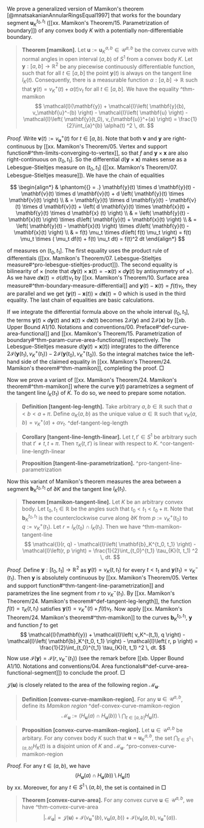 We prove a generalized version of Mamikon's theorem [@mnatsakanianAnnularRingsEqual1997] that works for the boundary segment $\mathbf{u}_K^{t_0, t_1}$ ([[xx. Mamikon's Theorem/15. Parametrization of boundary]]) of any convex body $K$ with a potentially non-differentiable boundary.

> __Theorem [mamikon].__ Let $\mathbf{u} := \mathbf{u}_K^{a, b} \in \mathcal{U}^{a, b}$ be the convex curve with normal angles in open interval $(a, b)$ of $S^1$ from a convex body $K$. Let $\mathbf{y} : [a, b] \to \mathbb{R}^2$ be any piecewise continuously differentiable function, such that for all $t \in [a, b]$ the point $\mathbf{y}(t)$ is always on the tangent line $l_K(t)$. Consequently, there is a measurable function $\alpha : [a, b] \to \mathbb{R}$ such that $\mathbf{y}(t) = v_K^+(t) + \alpha(t)\nu_t$ for all $t \in [a, b]$. We have the equality ^thm-mamikon
$$
\mathcal{I}(\mathbf{y}) + \mathcal{I}\left( \mathbf{y}(b), v_\mathbf{u}^-(b) \right) - \mathcal{I}\left( \mathbf{u} \right)  - \mathcal{I}\left( \mathbf{y}(t_0), v_{\mathbf{u}}^+(a) \right) =  \frac{1}{2}\int_{a}^{b} \alpha(t) ^2 \, dt.
$$

_Proof._ Write $\mathbf{v}(t) := v_\mathbf{u}^+(t)$ for $t \in [a, b)$. Note that both $\mathbf{v}$ and $\mathbf{y}$ are right-continuous by [[xx. Mamikon's Theorem/05. Vertex and support function#^thm-limits-converging-to-vertex]], so that $f$ and $\mathbf{y} \times \mathbf{x}$ are also right-continuous on $(t_0, t_1]$. So the differential $d(\mathbf{y} \times \mathbf{x})$ makes sense as a Lebesgue-Stieltjes measure on $(t_0, t_1]$ ([[xx. Mamikon's Theorem/07. Lebesgue-Stieltjes measure]]). We have the chain of equalities

$$
\begin{align*}
& \phantom{{} = .} \mathbf{y}(t) \times d \mathbf{y}(t) - \mathbf{v}(t) \times d \mathbf{v}(t) + d \left( \mathbf{y}(t) \times \mathbf{v}(t) \right)  \\
& = \mathbf{y}(t) \times d \mathbf{y}(t) - \mathbf{v}(t) \times d \mathbf{v}(t) + \left( d \mathbf{y}(t) \times \mathbf{x}(t) + \mathbf{y}(t) \times d \mathbf{x} (t) \right)  \\
& = \left( \mathbf{y}(t) - \mathbf{x}(t) \right) \times d\left( \mathbf{y}(t) + \mathbf{x}(t) \right)  \\
& = \left( \mathbf{y}(t) - \mathbf{x}(t) \right) \times d\left( \mathbf{y}(t) - \mathbf{x}(t) \right)  \\
& = f(t) \mu_t \times d\left( f(t) \mu_t \right) = f(t) \mu_t \times ( \mu_t df(t) + f(t) \nu_t dt) = f(t)^2 dt
\end{align*}
$$

of measures on $(t_0, t_1]$. The first equality uses the product rule of differentials ([[xx. Mamikon's Theorem/07. Lebesgue-Stieltjes measure#^pro-lebesgue-stieltjes-product]]). The second equality is bilinearity of $\times$ (note that $d \mathbf{y}(t) \times \mathbf{x}(t) = - \mathbf{x}(t) \times d \mathbf{y}(t)$ by antisymmetry of $\times$). As we have $d \mathbf{x}(t) = \sigma(dt)\nu_t$ by [[xx. Mamikon's Theorem/10. Surface area measure#^thm-boundary-measure-differential]] and $\mathbf{y}(t) - \mathbf{x}(t) = f(t)\nu_t$, they are parallel and we get $(\mathbf{y}(t) - \mathbf{x}(t)) \times d \mathbf{x}(t) = 0$ which is used in the third equality. The last chain of equalities are basic calculations.

If we integrate the differential formula above on the whole interval $(t_0, t_1]$, the terms $\mathbf{y}(t) \times d \mathbf{y}(t)$ and $\mathbf{x}(t) \times d \mathbf{x}(t)$ becomes $2 \mathcal{I}(\mathbf{y})$ and $2 \mathcal{I}(\mathbf{x})$ by [[xb. Upper Bound A1/10. Notations and conventions/00. Preface#^def-curve-area-functional]] and [[xx. Mamikon's Theorem/15. Parametrization of boundary#^thm-param-curve-area-functional]] respectively. The Lebesgue-Stieltjes measure $d(\mathbf{y}(t) \times \mathbf{x}(t))$ integrates to the difference $2 \mathcal{I} \left( \mathbf{y}(t_1), v_K^+(t_1) \right) - 2 \mathcal{I} \left( \mathbf{y}(t_0), v_K^+(t_0) \right)$. So the integral matches twice the left-hand side of the claimed equality in [[xx. Mamikon's Theorem/24. Mamikon's theorem#^thm-mamikon]], completing the proof. □

Now we prove a variant of [[xx. Mamikon's Theorem/24. Mamikon's theorem#^thm-mamikon]] where the curve $\mathbf{y}(t)$ parametrizes a segment of the tangent line $l_K(t_1)$ of $K$. To do so, we need to prepare some notation.

> __Definition [tangent-leg-length].__ Take arbitrary $a, b \in \mathbb{R}$ such that $a < b < a + \pi$. Define $\alpha_K(a, b)$ as the unique value $\alpha \in \mathbb{R}$ such that $v_K(a, b) = v_K^+(a) + \alpha \nu_t$. ^def-tangent-leg-length

> __Corollary [tangent-line-length-linear].__ Let $t, t' \in S^1$ be arbitrary such that $t' \neq t, t + \pi$. Then $\tau_K(t, t')$ is linear with respect to $K$. ^cor-tangent-line-length-linear

> __Proposition [tangent-line-parametrization].__ 
> ^pro-tangent-line-parametrization

Now this variant of Mamikon's theorem measures the area between a segment $\mathbf{b}_K^{t_0, t_1}$ of $\partial K$ and the tangent line $l_K(t_1)$.

> __Theorem [mamikon-tangent-line].__ Let $K$ be an arbitrary convex body. Let $t_0, t_1 \in \mathbb{R}$ be the angles such that $t_0 < t_1 < t_0 + \pi$. Note that $\mathbf{b}_K^{t_0, t_1}$ is the counterclockwise curve along $\partial K$ from $p := v_K^+(t_0)$ to $q := v_K^+(t_1)$. Let $r = l_K(t_0) \cap l_K(t_1)$. Then we have ^thm-mamikon-tangent-line
$$
\mathcal{I}(r, q) - \mathcal{I}\left( \mathbf{b}_K^{t_0, t_1} \right) - \mathcal{I}\left(r, p \right) =  \frac{1}{2}\int_{t_0}^{t_1} \tau_{K}(t, t_1) ^2 \, dt.
$$

_Proof._ Define $\mathbf{y} : [t_0, t_1] \to \mathbb{R}^2$ as $\mathbf{y}(t) = v_K(t, t_1)$ for every $t < t_1$ and $\mathbf{y}(t_1) = v_K^-(t_1)$. Then $\mathbf{y}$ is absolutely continuous by [[xx. Mamikon's Theorem/05. Vertex and support function#^thm-tangent-line-parametrization]] and parametrizes the line segment from $r$ to $v_K^-(t_1)$. By [[xx. Mamikon's Theorem/24. Mamikon's theorem#^def-tangent-leg-length]], the function $f(t) = \tau_K(t, t_1)$ satisfies $\mathbf{y}(t) = v_K^+(t) + f(t) \nu_t$. Now apply [[xx. Mamikon's Theorem/24. Mamikon's theorem#^thm-mamikon]] to the curves $\mathbf{b}_{K}^{t_0, t_1}$, $\mathbf{y}$ and function $f$ to get
$$
\mathcal{I}(\mathbf{y}) + \mathcal{I}\left( v_K^-(t_1), q \right) - \mathcal{I}\left( \mathbf{b}_K^{t_0, t_1} \right)  - \mathcal{I}\left( r, p \right) = \frac{1}{2}\int_{t_0}^{t_1} \tau_{K}(t, t_1) ^2 \, dt.
$$
Now use $\mathcal{I}(\mathbf{y}) = \mathcal{I}(r, v_K^-(t_1))$ (see the remark before [[xb. Upper Bound A1/10. Notations and conventions/04. Area functionals#^def-curve-area-functional-segment]]) to conclude the proof. □


$\mathcal{J}(\mathbf{u})$ is closely related to the area of the following region $\mathcal{M}_\mathbf{u}$.

> __Definition [convex-curve-mamikon-region].__ For any $\mathbf{u} \in \mathcal{U}^{a, b}$, define its _Mamikon region_ ^def-convex-curve-mamikon-region
$$
\mathcal{M}_{\mathbf{u}} := \left( H_{\mathbf{u}}(a) \cap H_{\mathbf{u}}(b) \right)  \setminus \bigcap_{t \in [a, b]} H_{\mathbf{u}}(t).
$$

> __Proposition [convex-curve-mamikon-region].__ Let $\mathbf{u} \in \mathcal{U}^{a, b}$ be arbitary. For any convex body $K$ such that $\mathbf{u} = \mathbf{u}_K^{a, b}$, the set $\bigcap_{t \in S^1 \setminus (a, b)} H_K(t)$ is a disjoint union of $K$ and $\mathcal{M}_\mathbf{u}$. ^pro-convex-curve-mamikon-region

_Proof._ For any $t \in (a, b)$, we have 
$$(H_{\mathbf{u}}(a) \cap H_{\mathbf{u}}(b)) \setminus H_{\mathbf{u}}(t)$$
by xx. Moreover, for any $t \in S^1 \setminus (a, b)$, the set is contained in  □

> __Theorem [convex-curve-area].__ For any convex curve $\mathbf{u} \in \mathcal{U}^{a, b}$, we have ^thm-convex-curve-area
$$
|\mathcal{M}_\mathbf{u}| = \mathcal{J}(\mathbf{u}) + \mathcal{I}(v_{\mathbf{u}}^+(b), v_{\mathbf{u}}(a, b)) + \mathcal{I}(v_{\mathbf{u}}(a, b), v_\mathbf{u}^+(a)).
$$